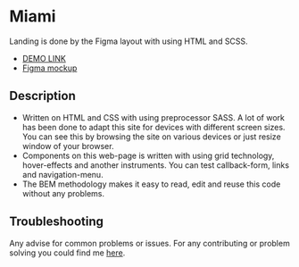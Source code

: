 # Miami

  Landing is done by the Figma layout with using HTML and SCSS.

  - [DEMO LINK](https://Illia-Boiko.github.io/miami-landing/)
  - [Figma mockup](https://www.figma.com/file/nHz8bflIwJaWP3P99vKTH5/miami_home_new?node-id=0%3A1)

  ## Description

  - Written on HTML and CSS with using preprocessor SASS. A lot of work has been done to adapt this site for devices with different screen sizes. You can see this by browsing the site on various devices or just resize window of your browser.
  - Components on this web-page is written with using grid technology, hover-effects and another instruments. You can test callback-form, links and navigation-menu. 
  - The BEM methodology makes it easy to read, edit and reuse this code without any problems.

  ## Troubleshooting

  Any advise for common problems or issues. For any contributing or problem solving you could find me [here](https://t.me/illiada_bo).